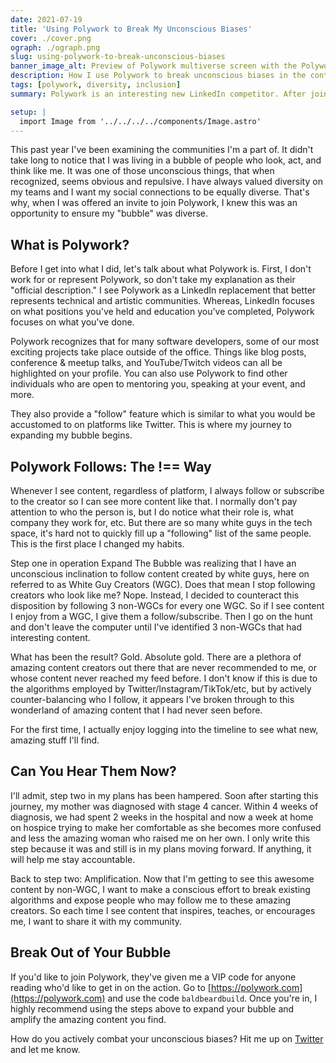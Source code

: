 ```yaml
---
date: 2021-07-19
title: 'Using Polywork to Break My Unconscious Biases'
cover: ./cover.png
ograph: ./ograph.png
slug: using-polywork-to-break-unconscious-biases
banner_image_alt: Preview of Polywork multiverse screen with the Polywork logo overlayed.
description: How I use Polywork to break unconscious biases in the content creators I follow on social platforms.
tags: [polywork, diversity, inclusion]
summary: Polywork is an interesting new LinkedIn competitor. After joining, I wanted to ensure that my "bubble" included a diverse set of people. Here's how I did it.

setup: |
  import Image from '../../../../components/Image.astro'
---
```


This past year I've been examining the communities I'm a part of. It didn't take
long to notice that I was living in a bubble of people who look, act, and think
like me. It was one of those unconscious things, that when recognized, seems
obvious and repulsive. I have always valued diversity on my teams and I want
my social connections to be equally diverse. That's why, when I was offered an
invite to join Polywork, I knew this was an opportunity to ensure my "bubble"
was diverse.

<!--more-->

## What is Polywork?

Before I get into what I did, let's talk about what Polywork is. First, I don't
work for or represent Polywork, so don't take my explanation as their "official
description." I see Polywork as a LinkedIn replacement that better represents
technical and artistic communities. Whereas, LinkedIn focuses on what positions
you've held and education you've completed, Polywork focuses on what you've
done.

Polywork recognizes that for many software developers, some of our most exciting
projects take place outside of the office. Things like blog posts, conference
&amp; meetup talks, and YouTube/Twitch videos can all be highlighted on your
profile. You can also use Polywork to find other individuals who are open to
mentoring you, speaking at your event, and more.

They also provide a "follow" feature which is similar to what you would be
accustomed to on platforms like Twitter. This is where my journey to expanding
my bubble begins.

## Polywork Follows: The !== Way

Whenever I see content, regardless of platform, I always follow or subscribe to
the creator so I can see more content like that. I normally don't pay attention
to who the person is, but I do notice what their role is, what company they work
for, etc. But there are so many white guys in the tech space, it's hard not to
quickly fill up a "following" list of the same people. This is the first place
I changed my habits.

Step one in operation Expand The Bubble was realizing that I have an unconscious
inclination to follow content created by white guys, here on referred to as
White Guy Creators (WGC). Does that mean I stop following creators who look like
me? Nope. Instead, I decided to counteract this disposition by following 3
non-WGCs for every one WGC. So if I see content I enjoy from a WGC, I give them a
follow/subscribe. Then I go on the hunt and don't leave the computer until I've
identified 3 non-WGCs that had interesting content.

What has been the result? Gold. Absolute gold. There are a plethora of amazing
content creators out there that are never recommended to me, or whose content
never reached my feed before. I don't know if this is due to the algorithms
employed by Twitter/Instagram/TikTok/etc, but by actively counter-balancing
who I follow, it appears I've broken through to this wonderland of amazing
content that I had never seen before.

For the first time, I actually enjoy logging into the timeline to see what new,
amazing stuff I'll find.

## Can You Hear Them Now?

I'll admit, step two in my plans has been hampered. Soon after starting this
journey, my mother was diagnosed with stage 4 cancer. Within 4 weeks of diagnosis,
we had spent 2 weeks in the hospital and now a week at home on hospice trying
to make her comfortable as she becomes more confused and less the amazing woman
who raised me on her own. I only write this step because it was and still is in
my plans moving forward. If anything, it will help me stay accountable.

Back to step two: Amplification. Now that I'm getting to see this awesome
content by non-WGC, I want to make a conscious effort to break existing
algorithms and expose people who may follow me to these amazing creators.
So each time I see content that inspires, teaches, or encourages me, I want
to share it with my community.

## Break Out of Your Bubble

If you'd like to join Polywork, they've given me a VIP code for anyone reading
who'd like to get in on the action. Go to
[https://polywork.com](https://polywork.com) and use the code `baldbeardbuild`.
Once you're in, I highly recommend using the steps above to expand your bubble
and amplify the amazing content you find.

How do you actively combat your unconscious biases? Hit me up on
[Twitter](https://twitter.com/baldbeardbuild) and let me know.
